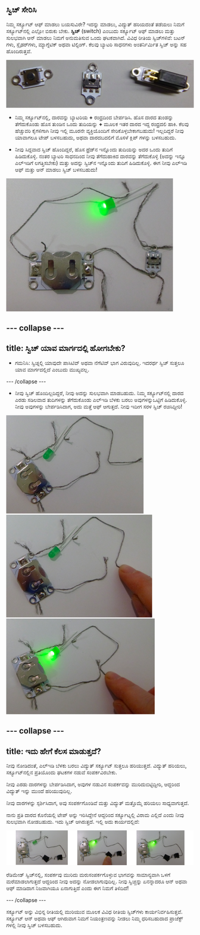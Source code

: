 ## ಸ್ವಿಚ್ ಸೇರಿಸಿ

ನಿಮ್ಮ ಸರ್ಕ್ಯೂಟ್ ಆಫ್ ಮಾಡಲು ಬಯಸುವಿರೇ? ಇದನ್ನು ಮಾಡಲು, ವಿದ್ಯುತ್ ಹರಿಯದಂತೆ ತಡೆಯಲು ನಿಮಗೆ ಸರ್ಕ್ಯೂಟ್‌ನಲ್ಲಿ ಎಲ್ಲೋ ಬಿರುಕು ಬೇಕು. **ಸ್ವಿಚ್** (switch) ಎಂಬುದು ಸರ್ಕ್ಯೂಟ್ ಆಫ್ ಮಾಡಲು ಮತ್ತು ಸುಲಭವಾಗಿ ಆನ್ ಮಾಡಲು ನಿಮಗೆ ಅನುಮತಿಸುವ ಒಂದು ಘಟಕವಾಗಿದೆ. ವಿವಿಧ ರೀತಿಯ ಸ್ವಿಚ್‌ಗಳಿವೆ: ಬಟನ್ ಗಳು, ಸ್ಲೈಡರ್‌ಗಳು, ಮ್ಯಾಗ್ನೆಟಿಕ್ ಅಥವಾ ಟಿಲ್ಟಿಂಗ್. ಕೆಲವು ಬ್ಯಾಟರಿ ಸಾಧನಗಳು ಅಂತರ್ನಿರ್ಮಿತ ಸ್ವಿಚ್ ಅನ್ನು ಸಹ ಹೊಂದಿರುತ್ತವೆ.

![](images/switches.png)

+ ನಿಮ್ಮ ಸರ್ಕ್ಯೂಟ್‌ನಲ್ಲಿ, ದಾರವನ್ನು ಬ್ಯಾಟರಿಯ **+** ರಂಧ್ರದಿಂದ ಬೇರ್ಪಡಿಸಿ. ಹೊಸ ದಾರದ ತುಂಡನ್ನು ತೆಗೆದುಕೊಂಡು ಹೊಸ ತುಂಡಿನ ಒಂದು ತುದಿಯನ್ನು **+** ಮೂಲಕ ಇತರ ದಾರದ ಇದ್ದ ರಂಧ್ರದಲಿ ಹಾಕಿ. ಕೆಲವು ಹೆಚ್ಚುವರಿ ಕೈಗಳಿಗಾಗಿ ನೀವು ಇಲ್ಲಿ ಮೂರನೇ ವ್ಯಕ್ತಿಯೊಂದಿಗೆ ಸೇರಿಕೊಳ್ಳಬೇಕಾಗಬಹುದು! ಇಲ್ಲದಿದ್ದರೆ ನೀವು ಯಾವಾಗಲೂ ಟೇಪ್ ಬಳಸಬಹುದು, ಅಥವಾ ದಾರದಬದಲಿಗೆ ಮೊಸಳೆ ಕ್ಲಿಪ್ ಗಳನ್ನು ಬಳಸಬಹುದು.

+ ನೀವು ಸಿದ್ದವಾದ ಸ್ವಿಚ್ ಹೊಂದಿದ್ದರೆ, ಹೊಸ ಥ್ರೆಡ್‌ನ ಇನ್ನೊಂದು ತುದಿಯನ್ನು ಅದರ ಒಂದು ತುದಿಗೆ ಹಿಡಿದುಕೊಳ್ಳಿ. ನಂತರ ಬ್ಯಾಟರಿ ಸಾಧನದಿಂದ ನೀವು ತೆಗೆದುಹಾಕಿದ ದಾರವನ್ನು ತೆಗೆದುಕೊಳ್ಳಿ (ಅದನ್ನು ಇನ್ನೂ ಎಲ್ಇಡಿಗೆ ಲಗತ್ತಿಸಬೇಕು) ಮತ್ತು ಅದನ್ನು ಸ್ವಿಚ್‌ನ ಇನ್ನೊಂದು ತುದಿಗೆ ಹಿಡಿದುಕೊಳ್ಳಿ. ಈಗ ನೀವು ಎಲ್ಇಡಿ ಆಫ್ ಮತ್ತು ಆನ್ ಮಾಡಲು ಸ್ವಿಚ್ ಬಳಸಬಹುದು!

![](images/switch_on_thread.png)

--- collapse ---
---
title: ಸ್ವಿಚ್ ಯಾವ ಮಾರ್ಗದಲ್ಲಿ ಹೋಗಬೇಕು?
---

+ ಗಮನಿಸಿ: ಸ್ವಿಚ್ನಲ್ಲಿ ಯಾವುದೇ ಪಾಸಿಟಿವ್ ಅಥವಾ ನೆಗೆಟಿವ್ ಭಾಗ ವಿರುವುದಿಲ್ಲ. ಇದರರ್ಥ ಸ್ವಿಚ್ ಸುತ್ತಲೂ ಯಾವ ಮಾರ್ಗದಲ್ಲಿದೆ ಎಂಬುದು ಮುಖ್ಯವಲ್ಲ.

--- /collapse ---

+ ನೀವು ಸ್ವಿಚ್ ಹೊಂದಿಲ್ಲದಿದ್ದರೆ, ನೀವು ಅದನ್ನು ಸುಲಭವಾಗಿ ಮಾಡಬಹುದು. ನಿಮ್ಮ ಸರ್ಕ್ಯೂಟ್‌ನಲ್ಲಿ ದಾರದ ಎರಡು ಸಡಿಲವಾದ ತುದಿಗಳನ್ನು ತೆಗೆದುಕೊಂಡು ಎಲ್ಇಡಿ ಬೆಳಕು ಬರಲು ಅವುಗಳನ್ನುಒಟ್ಟಿಗೆ ಹಿಡಿದುಕೊಳ್ಳಿ. ನೀವು ಅವುಗಳನ್ನು ಬೇರ್ಪಡಿಸಿದಾಗ, ಅದು ಮತ್ತೆ ಆಫ್ ಆಗುತ್ತದೆ. ನೀವು ಇದೀಗ ಸರಳ ಸ್ವಿಚ್ ರಚಿಸಿದ್ದೀರಿ!

![](images/switch_diy_thread_a.png) ![](images/switch_diy_thread_b.png) ![](images/switch_diy_thread_c.png)

--- collapse ---
---
title: ಇದು ಹೇಗೆ ಕೆಲಸ ಮಾಡುತ್ತದೆ?
---

ನೀವು ನೋಡಿದಂತೆ, ಎಲ್ಇಡಿ ಬೆಳಕು ಬರಲು ವಿದ್ಯುತ್ ಸರ್ಕ್ಯೂಟ್ ಸುತ್ತಲೂ ಹರಿಯುತ್ತದೆ. ವಿದ್ಯುತ್ ಹರಿಯಲು, ಸರ್ಕ್ಯೂಟ್‌ನಲ್ಲಿನ ಪ್ರತಿಯೊಂದು ಘಟಕಗಳ ನಡುವೆ ಸಂಪರ್ಕವಿರಬೇಕು.

ನೀವು ಎರಡು ದಾರಗಳನ್ನು ಬೇರ್ಪಡಿಸಿದಾಗ, ಅವುಗಳ ನಡುವಿನ ಸಂಪರ್ಕವನ್ನು ಮುರಿದುಬಿಟ್ಟಿದ್ದೀರಿ, ಆದ್ದರಿಂದ ವಿದ್ಯುತ್ ಇನ್ನು ಮುಂದೆ ಹರಿಯುವುದಿಲ್ಲ.

ನೀವು ದಾರಗಳನ್ನು ಸ್ಪರ್ಶಿಸಿದಾಗ, ಅವು ಸಂಪರ್ಕಗೊಂಡಿವೆ ಮತ್ತು ವಿದ್ಯುತ್ ಮತ್ತೊಮ್ಮೆ ಹರಿಯಲು ಸಾಧ್ಯವಾಗುತ್ತದೆ.

ನಾನು ಪ್ರತಿ ದಾರದ ಕೊನೆಯಲ್ಲಿ ಟೇಪ್ ಅನ್ನು ಇರಿಸಿದ್ದೇನೆ ಆದ್ದರಿಂದ ಸರ್ಕ್ಯೂಟ್ನಲ್ಲಿ ವಿರಾಮ ಎಲ್ಲಿದೆ ಎಂದು ನೀವು ಸುಲಭವಾಗಿ ನೋಡಬಹುದು. ಇದು ಸ್ವಿಚ್ ಆಗಿರುತ್ತದೆ. ಇಲ್ಲಿ ಅದು ಕಾರ್ಯದಲ್ಲಿದೆ:

![](images/switch_diy_tape_abc_120_650.png)

ರೆಡಿಮೇಡ್ ಸ್ವಿಚ್‌ನಲ್ಲಿ, ಸಂಪರ್ಕವು ಮುರಿದು ಮರುಸಂಪರ್ಕಗೊಳ್ಳುವ ಭಾಗವನ್ನು ಸಾಮಾನ್ಯವಾಗಿ ಒಳಗೆ ಮರೆಮಾಡಲಾಗುತ್ತದೆ ಆದ್ದರಿಂದ ನೀವು ಅದನ್ನು ನೋಡಲಾಗುವುದಿಲ್ಲ. ನೀವು ಸ್ವಿಚ್ಚನ್ನು ಏನನ್ನಾದರೂ ಆನ್ ಅಥವಾ ಆಫ್ ಮಾಡಿದಾಗ ನಿಜವಾಗಿಯೂ ಏನಾಗುತ್ತಿದೆ ಎಂದು ಈಗ ನಿಮಗೆ ತಿಳಿದಿದೆ!

--- /collapse ---

ಸರ್ಕ್ಯೂಟ್ ಅನ್ನು ವಿಭಿನ್ನ ರೀತಿಯಲ್ಲಿ ಮುರಿಯುವ ಮೂಲಕ ವಿವಿಧ ರೀತಿಯ ಸ್ವಿಚ್‌ಗಳು ಕಾರ್ಯನಿರ್ವಹಿಸುತ್ತವೆ. ಸರ್ಕ್ಯೂಟ್ ಆನ್ ಅಥವಾ ಆಫ್ ಆಗಿರುವಾಗ ನಿಮಗೆ ನಿಯಂತ್ರಣವನ್ನು ನೀಡಲು ನಿಮ್ಮ ಧರಿಸಬಹುದಾದ ಪ್ರಾಜೆಕ್ಟ್ ಗಳಲ್ಲಿ ನೀವು ಸ್ವಿಚ್ ಬಳಸಬಹುದು.

